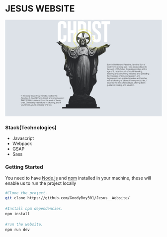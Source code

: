 # JESUS WEBSITE
[![Screenshot of the Website](public/preview.png)](https://jesus-website.vercel.app/)

### Stack(Technologies)
  - Javascript
  - Webpack
  - GSAP
  - Sass

### Getting Started
  You need to have [Node.js](https://nodejs.org/en/) and [npm](https://www.npmjs.com/) installed in your machine, these will enable us to run the project locally

  ```sh
  #Clone the project.
  git clone https://github.com/GoodyBoy301/Jesus__Website/

  #Install npm dependencies.
  npm install

  #run the website.
  npm run dev
  ```